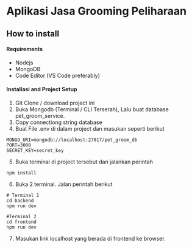 # Aplikasi Jasa Grooming Peliharaan

## How to install

#### Requirements

- Nodejs
- MongoDB
- Code Editor (VS Code preferably)

#### Installasi and Project Setup

1. Git Clone / download project ini
2. Buka Mongodb (Terminal / CLI Terserah), Lalu buat database pet_groom_service.
3. Copy connectiong string database
4. Buat File .env di dalam project dan masukan seperti berikut

```
MONGO_URI=mongodb://localhost:27017/pet_groom_db
PORT=3000
SECRET_KEY=secret_key
```

5. Buka terminal di project tersebut dan jalankan perintah

```
npm install
```

6. Buka 2 terminal. Jalan perintah berikut

```
# Terminal 1
cd backend
npm run dev

#Terminal 2
cd frontend
npm run dev
```

7. Masukan link localhost yang berada di frontend ke browser.
